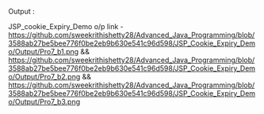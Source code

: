 Output :

JSP_cookie_Expiry_Demo o/p link - https://github.com/sweekrithishetty28/Advanced_Java_Programming/blob/3588ab27be5bee776f0be2eb9b630e541c96d598/JSP_Cookie_Expiry_Demo/Output/Pro7_b1.png && https://github.com/sweekrithishetty28/Advanced_Java_Programming/blob/3588ab27be5bee776f0be2eb9b630e541c96d598/JSP_Cookie_Expiry_Demo/Output/Pro7_b2.png && https://github.com/sweekrithishetty28/Advanced_Java_Programming/blob/3588ab27be5bee776f0be2eb9b630e541c96d598/JSP_Cookie_Expiry_Demo/Output/Pro7_b3.png 
